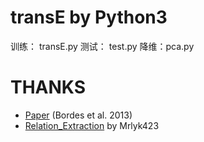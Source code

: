 transE by Python3
======
训练： transE.py 
测试： test.py
降维：pca.py

THANKS
======
* [Paper](https://www.utc.fr/~bordesan/dokuwiki/_media/en/transe_nips13.pdf) (Bordes et al. 2013)
* [Relation_Extraction](https://github.com/mrlyk423/relation_extraction) by Mrlyk423
